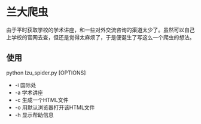 # 兰大爬虫

由于平时获取学校的学术讲座，和一些对外交流咨询的渠道太少了。虽然可以自己上学校的官网去查，但还是觉得太麻烦了，于是便诞生了写这么一个爬虫的想法。

## 使用

python lzu_spider.py [OPTIONS]

* -i  国际处
* -a  学术讲座
* -c  生成一个HTML文件
* -o  用默认浏览器打开该HTML文件
* -h  显示帮助信息
